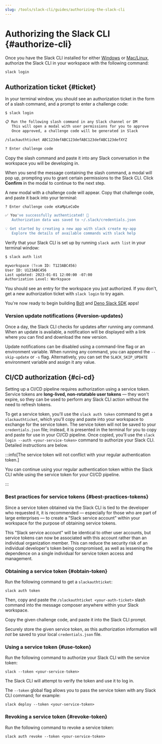 ```yaml
---
slug: /tools/slack-cli/guides/authorizing-the-slack-cli
---
```


# Authorizing the Slack CLI {#authorize-cli}

Once you have the Slack CLI installed for either [Windows](/tools/slack-cli/guides/installing-the-slack-cli-for-windows) or [Mac/Linux](/tools/slack-cli/guides/installing-the-slack-cli-for-mac-and-linux), authorize the Slack CLI in your workspace with the following command:

```zsh
slack login
```

## Authorization ticket {#ticket}

In your terminal window, you should see an authorization ticket in the form of a slash command, and a prompt to enter a challenge code:

```zsh
$ slack login

📋 Run the following slash command in any Slack channel or DM
   This will open a modal with user permissions for you to approve
   Once approved, a challenge code will be generated in Slack

/slackauthticket ABC123defABC123defABC123defABC123defXYZ

? Enter challenge code
```

Copy the slash command and paste it into any Slack conversation in the workspace you will be developing in.

When you send the message containing the slash command, a modal will pop up, prompting you to grant certain permissions to the Slack CLI. Click **Confirm** in the modal to continue to the next step.

A new modal with a challenge code will appear. Copy that challenge code, and paste it back into your terminal:

```zsh
? Enter challenge code eXaMpLeCoDe

✅ You've successfully authenticated! 🎉
   Authorization data was saved to ~/.slack/credentials.json

💡 Get started by creating a new app with slack create my-app
   Explore the details of available commands with slack help
```

Verify that your Slack CLI is set up by running `slack auth list` in your terminal window:

```zsh
$ slack auth list

myworkspace (Team ID: T123ABC456)
User ID: U123ABC456
Last updated: 2023-01-01 12:00:00 -07:00
Authorization Level: Workspace
```

You should see an entry for the workspace you just authorized. If you don't, get a new authorization ticket with `slack login` to try again.

You're now ready to begin building [Bolt](/tools/slack-cli/guides/using-slack-cli-with-bolt-frameworks) and [Deno Slack SDK](/tools/deno-slack-sdk/guides/getting-started) apps!

### Version update notifications {#version-updates}

Once a day, the Slack CLI checks for updates after running any command. When an update is available, a notification will be displayed with a link where you can find and download the new version.

Update notifications can be disabled using a command-line flag or an environment variable. When running any command, you can append the `--skip-update` or `-s` flag. Alternatively, you can set the `SLACK_SKIP_UPDATE` environment variable and assign it any value.

## CI/CD authorization {#ci-cd}

Setting up a CI/CD pipeline requires authorization using a service token. Service tokens are **long-lived, non-rotatable user tokens** &mdash; they won't expire, so they can be used to perform any Slack CLI action without the need to refresh tokens.

To get a service token, you'll use the `slack auth token` command to get a `slackauthticket`, which you'll copy and paste into your workspace to exchange for the service token. The service token will not be saved to your `credentials.json` file; instead, it is presented in the terminal for you to copy and paste for use in your CI/CD pipeline. Once copied, you'll use the `slack login --auth <your-service-token>` command to authorize your Slack CLI. Detailed instructions are below.

:::info[The service token will not conflict with your regular authentication token.]

You can continue using your regular authentication token within the Slack CLI while using the service token for your CI/CD pipeline.

:::

### Best practices for service tokens {#best-practices-tokens}

Since a service token obtained via the Slack CLI is tied to the developer who requested it, it is recommended &mdash; especially for those who are part of large enterprises &mdash; to create a "Slack service account" within your workspace for the purpose of obtaining service tokens.

This "Slack service account" will be identical to other user accounts, but service tokens can now be associated with this account rather than an individual organization member. This can reduce the security risk of an individual developer's token being compromised, as well as lessening the dependence on a single individual for service token access and management.

### Obtaining a service token {#obtain-token}

Run the following command to get a `slackauthticket`:

```
slack auth token
```

Then, copy and paste the `/slackauthticket <your-auth-ticket>` slash command into the message composer anywhere within your Slack workspace.

Copy the given challenge code, and paste it into the Slack CLI prompt.

Securely store the given service token, as this authorization information will _not_ be saved to your local `credentials.json` file.

### Using a service token {#use-token}

Run the following command to authorize your Slack CLI with the service token:

```
slack --token <your-service-token>
```

The Slack CLI will attempt to verify the token and use it to log in.

The `--token` global flag allows you to pass the service token with any Slack CLI command; for example:

```
slack deploy --token <your-service-token>
```

### Revoking a service token {#revoke-token}

Run the following command to revoke a service token:

```
slack auth revoke --token <your-service-token>
```
